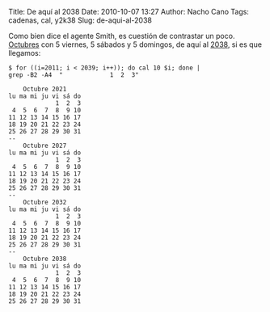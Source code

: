 Title: De aquí al 2038
Date: 2010-10-07 13:27
Author: Nacho Cano
Tags: cadenas, cal, y2k38
Slug: de-aqui-al-2038

Como bien dice el agente Smith, es cuestión de contrastar un poco.
[Octubres][] con 5 viernes, 5 sábados y 5 domingos, de aquí al [2038][],
si es que llegamos:

    $ for ((i=2011; i < 2039; i++)); do cal 10 $i; done |
    grep -B2 -A4  "             1  2  3"

        Octubre 2021
    lu ma mi ju vi sá do
                 1  2  3
     4  5  6  7  8  9 10
    11 12 13 14 15 16 17
    18 19 20 21 22 23 24
    25 26 27 28 29 30 31
    --
        Octubre 2027
    lu ma mi ju vi sá do
                 1  2  3
     4  5  6  7  8  9 10
    11 12 13 14 15 16 17
    18 19 20 21 22 23 24
    25 26 27 28 29 30 31
    --
        Octubre 2032
    lu ma mi ju vi sá do
                 1  2  3
     4  5  6  7  8  9 10
    11 12 13 14 15 16 17
    18 19 20 21 22 23 24
    25 26 27 28 29 30 31
    --
        Octubre 2038
    lu ma mi ju vi sá do
                 1  2  3
     4  5  6  7  8  9 10
    11 12 13 14 15 16 17
    18 19 20 21 22 23 24
    25 26 27 28 29 30 31

  [Octubres]: http://rinzewind.org/archives/2010/10/07/5-viernes-5-sabados-5-domingos/
    "Octubres"
  [2038]: http://es.wikipedia.org/wiki/Problema_del_a%C3%B1o_2038
    "2038"
